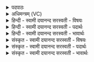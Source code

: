 <details><summary>पदपाठः</summary>

अर्मे॑भ्यः। ह॒स्ति॒पमिति॑ हस्ति॒ऽपम्। ज॒वाय॑। अ॒श्व॒पमित्य॑श्व॒ऽपम्। पुष्ट्यै॑। गो॒पा॒लमिति॑ गोऽपा॒लम्। वी॒र्य्या᳖य। अ॒वि॒पा॒लमित्य॑विऽपा॒लम्। तेज॑से। अ॒ज॒पा॒लमित्य॑जऽपा॒लम्। इरा॑यै। की॒नाश॑म्। की॒लाला॑य। सु॒रा॒का॒रमिति॑ सुराऽका॒रम्। भ॒द्राय॑। गृ॒ह॒पमिति॑ गृह॒ऽपम्। श्रेय॑से। वि॒त्त॒धमिति॑ वित्त॒ऽधम्। आध्य॑क्ष्यायेत्या॒धि॑ऽअक्ष्याय। अ॒नु॒क्ष॒त्तार॒मित्य॑नुऽक्ष॒त्तार॑म्। ११।
</details>

<details><summary>अधिमन्त्रम् (VC)</summary>

- विद्वान् देवता
- नारायण ऋषिः
- स्वराडतिशक्वरी
- पञ्चमः
</details>

<details><summary>हिन्दी - स्वामी दयानन्द सरस्वती  - विषयः</summary>

फिर उसी विषय को अगले मन्त्र में कहा है ॥
</details>

<details><summary>हिन्दी - स्वामी दयानन्द सरस्वती  - पदार्थः</summary>

पदार्थान्वयभाषाः -  हे ईश्वर वा राजन् ! आप (अर्मेभ्यः) प्राप्ति करानेवालों के लिए (हस्तिपम्) हाथियों के रक्षक को (जवाय) वेग के अर्थ (अश्वपम्) घोड़ों के रक्षक शिक्षक को (पुष्ट्यै) पुष्टि रखने के लिए (गोपालम्) गौओं के पालनेहारे को (वीर्य्याय) वीर्य्य बढ़ाने के अर्थ (अविपालम्) गडरिये को (तेजसे) तेजवृद्धि के लिए (अजपालम्) बकरे-बकरियों को (इरायै) अन्नादि के बढ़ाने के अर्थ (कीनाशम्) खेतिहर को (कीलालाय) अन्न के लिए (सुराकारम्) सोम औषधियों से रस को निकालनेवाले को और (भद्राय) कल्याण के अर्थ (गृहपम्) घरों के रक्षक को (श्रेयसे) धर्म, अर्थ और कामना की प्राप्ति के अर्थ (वित्तधम्) धन धारण करनेवालों को और (आध्यक्ष्याय) अध्यक्षों के स्वत्व के लिए (अनुक्षत्तारम्) अनुकूल सारथि को उत्पन्न कीजिए ॥११ ॥
</details>

<details><summary>हिन्दी - स्वामी दयानन्द सरस्वती  - भावार्थः</summary>

भावार्थभाषाः -  राजपुरुषों को चाहिए कि अच्छे शिक्षित हाथी आदि को रखनेवाले पुरुषों को ग्रहण कर हम से बहुत से व्यवहार सिद्ध करें ॥११ ॥
</details>

<details><summary>संस्कृत - स्वामी दयानन्द सरस्वती  - विषयः</summary>

पुनस्तमेव विषयमाह ॥
</details>

<details><summary>संस्कृत - स्वामी दयानन्द सरस्वती  - पदार्थः</summary>

पदार्थान्वयभाषाः -  हे ईश्वर राजन् वा ! त्वमर्मेभ्यो हस्तिपं जवायाऽश्वपं पुष्ट्यै गोपालं वीर्य्यायाऽविपालं तेजसेऽजपालमिरायै कीनाशं कीलालाय सुराकारं भद्राय गृहपं श्रेयसे वित्तधमाध्यक्ष्यायाऽनुक्षत्तारमासुव ॥११ ॥
</details>

<details><summary>संस्कृत - स्वामी दयानन्द सरस्वती  - भावार्थः</summary>

भावार्थभाषाः -  राजपुरुषैः सुशिक्षितान् हस्तिरक्षकादीन् सङ्गृह्यैतैर्बहवो व्यवहाराः साधनीयाः ॥११ ॥
</details>